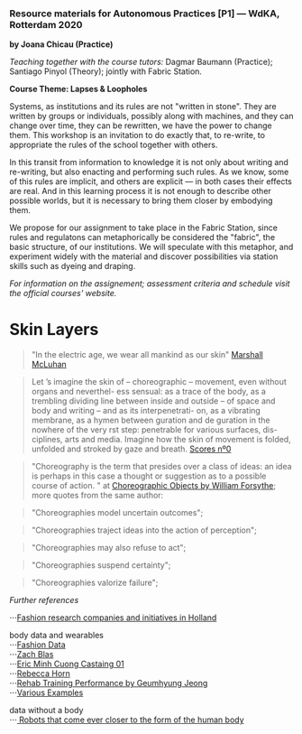 ### Resource materials for Autonomous Practices [P1] — WdKA, Rotterdam 2020

__by Joana Chicau (Practice)__

_Teaching together with the course tutors:_ Dagmar Baumann (Practice); Santiago Pinyol (Theory); jointly with Fabric Station.

__Course Theme: Lapses & Loopholes__

Systems, as institutions and its rules are not "written in stone". They are written by groups or individuals, possibly along with machines, and they can change over time, they can be rewritten, we have the power to change them. This workshop is an invitation to do exactly that, to re-write, to appropriate the rules of the school together with others.

In this transit from information to knowledge it is not only about writing and re-writing, but also enacting and performing such rules. As we know, some of this rules are implicit, and others are explicit — in both cases their effects are real. And in this learning process it is not enough to describe other possible worlds, but it is necessary to bring them closer by embodying them.

We propose for our assignment to take place in the Fabric Station, since rules and regulatons can metaphorically be considered the "fabric", the basic structure, of our institutions. We will speculate with this metaphor, and experiment widely with the material and discover possibilities via station skills such as dyeing and draping.

_For information on the assignement; assessment criteria and schedule visit the official courses' website._

# Skin Layers

> "In the electric age, we wear all mankind as our skin" [Marshall McLuhan](https://monoskop.org/images/1/1c/De_Kerckhove_Derrick_The_Skin_of_Culture.pdf)
 
> Let ’s imagine the skin of – choreographic  – movement, even without organs and neverthel- ess sensual: as a trace of the body, as a trembling  dividing line between inside and outside – of space  and  body  and  writing  –  and  as  its  interpenetrati- on,  as  a  vibrating  membrane,  as  a  hymen  between   guration  and  de guration  in  the  nowhere  of  the  very  rst step: penetrable for various surfaces, dis- ciplines, arts and media. Imagine how the skin of  movement is folded, unfolded and stroked by gaze  and  breath. [Scores nº0](http://www.annaliska.com/SCORES/SCORES_No_0.pdf)

> "Choreography is the term that presides over a class of ideas: an idea is perhaps in this case a thought or suggestion as to a possible course of action. " at [Choreographic Objects by William Forsythe](http://www.williamforsythe.com/essay.html); more quotes from the same author:

> "Choreographies model uncertain outcomes";

> "Choreographies traject ideas into the action of perception";

> "Choreographies may also refuse to act";

> "Choreographies suspend certainty";

> "Choreographies valorize failure";

_Further references_

⋅⋅⋅[Fashion research companies and initiatives in Holland](https://tijdelijkmodemuseum.hetnieuweinstituut.nl/en/companies-and-initiatives)

body data and wearables<br/>
⋅⋅⋅[Fashion Data](https://tijdelijkmodemuseum.hetnieuweinstituut.nl/en/fashion-data) <br/>
⋅⋅⋅[Zach Blas](http://www.zachblas.info/works/facial-weaponization-suite/) <br/>
⋅⋅⋅[Eric Minh Cuong Castaing 01](https://www.ballet-de-marseille.com/en/collaborations/performances/lrsquoacircge-d-or-45) <br/>
⋅⋅⋅[Rebecca Horn](https://www.youtube.com/watch?v=6uEkq3IBIf0)<br/>
⋅⋅⋅[Rehab Training Performance by Geumhyung Jeong](https://vimeo.com/288041120) <br/>
⋅⋅⋅[Various Examples](https://www.dezeen.com/tag/wearable-technology/)

data without a body<br/>
⋅⋅⋅[ Robots that come ever closer to the form of the human body](http://www.therobotstudio.com/)
